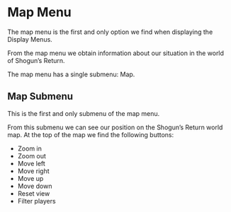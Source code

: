 # Map Menu

The map menu is the first and only option we find when displaying the Display Menus.<!--  This menu can also be accessed by using the “A” hotkey. -->

From the map menu we obtain information about our situation in the world of Shogun’s Return.

The map menu has a single submenu: Map.

## Map Submenu
This is the first and only submenu of the map menu.

From this submenu we can see our position on the Shogun’s Return world map. At the top of the map we find the following buttons:

<!-- 4 buttons to select the type of map -->
- Zoom in
- Zoom out
- Move left
- Move right
- Move up
- Move down
- Reset view
- Filter players
<!-- a text field to search for a player by their nickname
a minimap to move around the map
Button to Show/Hide extra elements: By activating this option we can see the position of our armies, ninjas and merchants on the map.
By clicking on a player’s name on the map, information about the player and a series of quick links to interact with the user appear under the navigation controls. -->
<!-- 
### General map
This type of map is displayed by default. We see our position in the world and the leaders of each region. The color of each region is painted with the color of the faction of the player who leads it. In this type of map, the navigation controls are disabled.

### Political map
Our position is displayed with a zoom closer to that of the general map. We can adjust the zoom level and navigate the map with the controls. In this type of map we see the position of the other players in the game. For each player we can see:

Recognized/unrecognized: If he is recognized, he will have the symbol of a castle, otherwise he will have the symbol of a house.
Faction: Next to his castle he has a flag of his faction.
Difficulty: His amount of glory compared to ours. In front of his name there is a circle that has the following meaning:
Grey circle: His glory is much less than ours
Green circle: His glory is less than ours.
Yellow circle: His glory is similar to ours
Red circle: His glory is much higher than ours.
On this map the provinces of our direct subjects (orange), indirect subjects (yellow) and lord (red) are marked.

### Show Allies
The map is displayed similarly to the political map, but the provinces of allies (green), clan members (yellow), and enemies (red) are marked.

### Show Hierarchies
The map is displayed similarly to the political map, but the provinces are colored with the color of the lord in the chain of command that controls it. -->